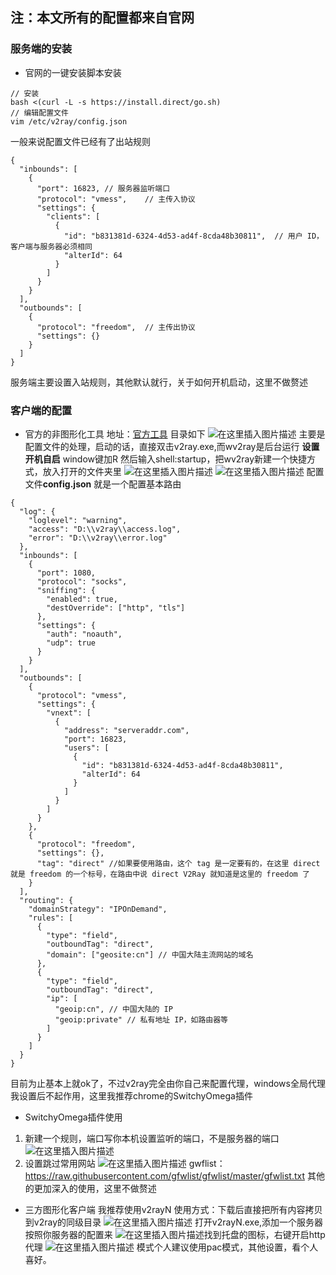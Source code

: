 ## 注：本文所有的配置都来自官网
### 服务端的安装
- 官网的一键安装脚本安装

```
// 安装
bash <(curl -L -s https://install.direct/go.sh)
// 编辑配置文件
vim /etc/v2ray/config.json
```
一般来说配置文件已经有了出站规则
```
{
  "inbounds": [
    {
      "port": 16823, // 服务器监听端口
      "protocol": "vmess",    // 主传入协议
      "settings": {
        "clients": [
          {
            "id": "b831381d-6324-4d53-ad4f-8cda48b30811",  // 用户 ID，客户端与服务器必须相同
            "alterId": 64
          }
        ]
      }
    }
  ],
  "outbounds": [
    {
      "protocol": "freedom",  // 主传出协议
      "settings": {}
    }
  ]
}
```
服务端主要设置入站规则，其他默认就行，关于如何开机启动，这里不做赘述
### 客户端的配置
- 官方的非图形化工具
   地址：[官方工具](https://github.com/v2ray/v2ray-core/releases)
   目录如下
   ![在这里插入图片描述](https://img-blog.csdnimg.cn/20190920235206855.png?x-oss-process=image/watermark,type_ZmFuZ3poZW5naGVpdGk,shadow_10,text_aHR0cHM6Ly9ibG9nLmNzZG4ubmV0L0JvZHlhbmRTb3Vs,size_16,color_FFFFFF,t_70)
   主要是配置文件的处理，启动的话，直接双击v2ray.exe,而wv2ray是后台运行
   **设置开机自启**
   window键加R 然后输入shell:startup，把wv2ray新建一个快捷方式，放入打开的文件夹里
   ![在这里插入图片描述](https://img-blog.csdnimg.cn/20190921010212981.png?x-oss-process=image/watermark,type_ZmFuZ3poZW5naGVpdGk,shadow_10,text_aHR0cHM6Ly9ibG9nLmNzZG4ubmV0L0JvZHlhbmRTb3Vs,size_16,color_FFFFFF,t_70)
   ![在这里插入图片描述](https://img-blog.csdnimg.cn/20190921010201388.png?x-oss-process=image/watermark,type_ZmFuZ3poZW5naGVpdGk,shadow_10,text_aHR0cHM6Ly9ibG9nLmNzZG4ubmV0L0JvZHlhbmRTb3Vs,size_16,color_FFFFFF,t_70)
   配置文件**config.json**
   就是一个配置基本路由
```
{
  "log": {
    "loglevel": "warning",
    "access": "D:\\v2ray\\access.log",
    "error": "D:\\v2ray\\error.log"
  },
  "inbounds": [
    {
      "port": 1080,
      "protocol": "socks",
      "sniffing": {
        "enabled": true,
        "destOverride": ["http", "tls"]
      },
      "settings": {
        "auth": "noauth",
        "udp": true
      }
    }
  ],
  "outbounds": [
    {
      "protocol": "vmess",
      "settings": {
        "vnext": [
          {
            "address": "serveraddr.com",
            "port": 16823,  
            "users": [
              {
                "id": "b831381d-6324-4d53-ad4f-8cda48b30811",
                "alterId": 64
              }
            ]
          }
        ]
      }
    },
    {
      "protocol": "freedom",
      "settings": {},
      "tag": "direct" //如果要使用路由，这个 tag 是一定要有的，在这里 direct 就是 freedom 的一个标号，在路由中说 direct V2Ray 就知道是这里的 freedom 了
    }    
  ],
  "routing": {
    "domainStrategy": "IPOnDemand",
    "rules": [
      {
        "type": "field",
        "outboundTag": "direct",
        "domain": ["geosite:cn"] // 中国大陆主流网站的域名
      },
      {
        "type": "field",
        "outboundTag": "direct",
        "ip": [
          "geoip:cn", // 中国大陆的 IP
          "geoip:private" // 私有地址 IP，如路由器等
        ]
      }
    ]
  }
}
```
目前为止基本上就ok了，不过v2ray完全由你自己来配置代理，windows全局代理我设置后不起作用，这里我推荐chrome的SwitchyOmega插件
- SwitchyOmega插件使用
1. 新建一个规则，端口写你本机设置监听的端口，不是服务器的端口
  ![在这里插入图片描述](https://img-blog.csdnimg.cn/20190921011450598.png?x-oss-process=image/watermark,type_ZmFuZ3poZW5naGVpdGk,shadow_10,text_aHR0cHM6Ly9ibG9nLmNzZG4ubmV0L0JvZHlhbmRTb3Vs,size_16,color_FFFFFF,t_70)
2. 设置跳过常用网站
  ![在这里插入图片描述](https://img-blog.csdnimg.cn/20190921011844820.png?x-oss-process=image/watermark,type_ZmFuZ3poZW5naGVpdGk,shadow_10,text_aHR0cHM6Ly9ibG9nLmNzZG4ubmV0L0JvZHlhbmRTb3Vs,size_16,color_FFFFFF,t_70)
  gwflist：https://raw.githubusercontent.com/gfwlist/gfwlist/master/gfwlist.txt
  其他的更加深入的使用，这里不做赘述
- 三方图形化客户端
  我推荐使用v2rayN
  使用方式：下载后直接把所有内容拷贝到v2ray的同级目录
  ![在这里插入图片描述](https://img-blog.csdnimg.cn/20190921012346352.png?x-oss-process=image/watermark,type_ZmFuZ3poZW5naGVpdGk,shadow_10,text_aHR0cHM6Ly9ibG9nLmNzZG4ubmV0L0JvZHlhbmRTb3Vs,size_16,color_FFFFFF,t_70)
  打开v2rayN.exe,添加一个服务器按照你服务器的配置来
  ![在这里插入图片描述](https://img-blog.csdnimg.cn/20190921012519531.png?x-oss-process=image/watermark,type_ZmFuZ3poZW5naGVpdGk,shadow_10,text_aHR0cHM6Ly9ibG9nLmNzZG4ubmV0L0JvZHlhbmRTb3Vs,size_16,color_FFFFFF,t_70)找到托盘的图标，右键开启http代理
  ![在这里插入图片描述](https://img-blog.csdnimg.cn/20190921012753949.png)
  模式个人建议使用pac模式，其他设置，看个人喜好。